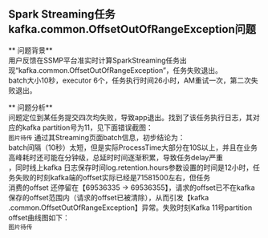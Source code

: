 ## Spark Streaming任务kafka.common.OffsetOutOfRangeException问题  

** 问题背景**  
用户反馈在SSMP平台准实时计算SparkStreaming任务出现“kafka.common.OffsetOutOfRangeException”，任务失败退出。  
batch大小10秒，executor 6个，任务执行时间26小时，AM重试一次，第二次失败退出。

** 问题分析**  
问题定位到某任务提交四次均失败，导致app退出。找到了该任务执行日志，其对应的kafka partition号为11，见下面错误截图：  
`图片待传`
通过其Streaming页面batch信息，初步结论为：  
batch间隔（10秒）太短，但是实际ProcessTime大部分在10S以上，并且在业务高峰耗时还可能在分钟级，总延时时间逐渐积累，导致任务delay严重  
，同时线上kafka 日志保存时间log.retention.hours参数设置的时间是12小时，任务失败的时刻kafka端的offset实际已经是71581500左右，但任务  
消费的offset 还停留在【69536335 -> 69536355】，请求的offset已不在kafka保存的offset范围内（请求的offset已被清除），从而引发【kafka  
.common.OffsetOutOfRangeException】异常。失败时刻Kafka 11号partition offset曲线图如下：  
`图片待传`  

